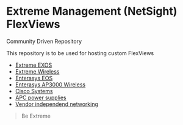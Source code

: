 # Extreme Management (NetSight) FlexViews 
Community Driven Repository

This repository is to be used for hosting custom FlexViews

* [Extreme EXOS](EXOS/README.md)
* [Extreme Wireless](Extreme_Wireless/README.md)
* [Enterasys EOS](EOS/README.md)
* [Enterasys AP3000 Wireless](AP3000/README.md)
* [Cisco Systems](Cisco_Systems/README.md)
* [APC power supplies](APC/README.md)
* [Vendor independend networking](Networking/README.md) 

>Be Extreme